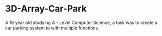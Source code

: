 # 3D-Array-Car-Park
A 16 year old studying A - Level Computer Science, a task was to create a car parking system to with multiple functions.
